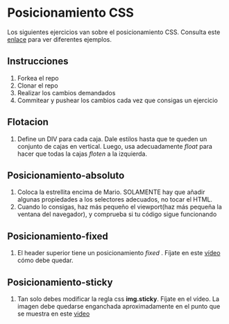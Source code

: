 # Posicionamiento CSS

Los siguientes ejercicios van sobre el posicionamiento CSS. Consulta este [enlace](https://www.w3schools.com/css/css_positioning.asp) para ver diferentes ejemplos.

## Instrucciones

1. Forkea el repo
2. Clonar el repo
3. Realizar los cambios demandados
4. Commitear y pushear los cambios cada vez que consigas un ejercicio

## Flotacion

1. Define un DIV para cada caja. Dale estilos hasta que te queden un conjunto de cajas en vertical. Luego, usa adecuadamente _float_ para hacer que todas la cajas _floten_ a la izquierda.

## Posicionamiento-absoluto

1. Coloca la estrellita encima de Mario. SOLAMENTE hay que añadir algunas propiedades a los selectores adecuados, no tocar el HTML.
2. Cuando lo consigas, haz más pequeño el viewport(haz más pequeña la ventana del navegador), y comprueba si tu código sigue funcionando

## Posicionamiento-fixed

1. El header superior tiene un posicionamiento _fixed_ . Fíjate en este [vídeo](https://oscarm.tinytake.com/msc/ODczNTkyN18yMjEzODc0NA) cómo debe quedar.

## Posicionamiento-sticky

1. Tan solo debes modificar la regla css **img.sticky**. Fíjate en el vídeo. La imagen debe quedarse enganchada aproximadamente en el punto que se muestra en este [video](https://oscarm.tinytake.com/msc/ODczNTgyMl8yMjEzODYyMw)
